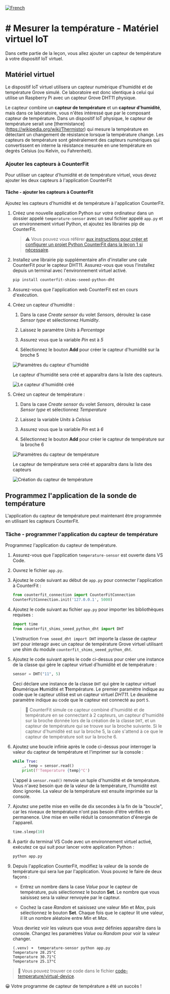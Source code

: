 [![French](https://img.shields.io/badge/-French-purple)](virtual-device-temp.fr.md)
# # Mesurer la température - Matériel virtuel IoT

Dans cette partie de la leçon, vous allez ajouter un capteur de température à votre dispositif IoT virtuel.

## Matériel virtuel

Le dispositif IoT virtuel utilisera un capteur numérique d'humidité et de température Grove simulé. Ce laboratoire est donc identique à celui qui utilise un Raspberry Pi avec un capteur Grove DHT11 physique.

Le capteur combine un **capteur de température** et un **capteur d'humidité**, mais dans ce laboratoire, vous n'êtes intéressé que par le composant capteur de température. Dans un dispositif IoT physique, le capteur de température serait une [thermistance] (https://wikipedia.org/wiki/Thermistor) qui mesure la température en détectant un changement de résistance lorsque la température change. Les capteurs de température sont généralement des capteurs numériques qui convertissent en interne la résistance mesurée en une température en degrés Celsius (ou Kelvin, ou Fahrenheit).

### Ajouter les capteurs à CounterFit

Pour utiliser un capteur d'humidité et de température virtuel, vous devez ajouter les deux capteurs à l'application CounterFit

#### Tâche - ajouter les capteurs à CounterFit

Ajoutez les capteurs d'humidité et de température à l'application CounterFit.

1. Créez une nouvelle application Python sur votre ordinateur dans un dossier appelé `temperature-sensor` avec un seul fichier appelé `app.py` et un environnement virtuel Python, et ajoutez les librairies pip de CounterFit.

    > ⚠️ Vous pouvez vous référer [aux instructions pour créer et configurer un projet Python CounterFit dans la leçon 1 si nécessaire](../../../../1-getting-started/lessons/1-introduction-to-iot/virtual-device.md).

1. Installez une librairie pip supplémentaire afin d'installer une cale CounterFit pour le capteur DHT11. Assurez-vous que vous l'installez depuis un terminal avec l'environnement virtuel activé.

    ```sh
    pip install counterfit-shims-seeed-python-dht
    ```

1. Assurez-vous que l'application web CounterFit est en cours d'exécution.

1. Créez un capteur d'humidité :

    1. Dans la case *Create sensor* du volet *Sensors*, déroulez la case *Sensor type* et sélectionnez *Humidity*.

    1. Laissez le paramètre *Units* à *Percentage*

    1. Assurez vous que la variable *Pin* est à *5*

    1. Sélectionnez le bouton **Add** pour créer le capteur d'humidité sur la broche 5

    ![Paramètres du capteur d'humidité](../../../../images/counterfit-create-humidity-sensor.png)

    Le capteur d'humidité sera créé et apparaîtra dans la liste des capteurs.

    ![Le capteur d'humidité créé](../../../../images/counterfit-humidity-sensor.png)

1. Créez un capteur de température :

    1. Dans la case *Create sensor* du volet *Sensors*, déroulez la case *Sensor type* et sélectionnez *Temperature*

    1. Laissez la variable *Units* à *Celsius*

    1. Assurez vous que la variable *Pin* est à *6*

    1. Sélectionnez le bouton **Add** pour créer le capteur de température sur la broche 6

    ![Paramètres du capteur de température](../../../../images/counterfit-create-temperature-sensor.png)

    Le capteur de température sera créé et apparaîtra dans la liste des capteurs

    ![Création du capteur de température](../../../../images/counterfit-temperature-sensor.png)

## Programmez l'application de la sonde de température

L'application du capteur de température peut maintenant être programmée en utilisant les capteurs CounterFit.

### Tâche - programmer l'application du capteur de température

Programmez l'application du capteur de température.

1. Assurez-vous que l'application `temperature-sensor` est ouverte dans VS Code.

1. Ouvrez le fichier `app.py`.

1. Ajoutez le code suivant au début de `app.py` pour connecter l'application à CounterFit :

    ```python
    from counterfit_connection import CounterFitConnection
    CounterFitConnection.init('127.0.0.1', 5000)
    ```

1. Ajoutez le code suivant au fichier `app.py` pour importer les bibliothèques requises :

    ```python
    import time
    from counterfit_shims_seeed_python_dht import DHT
    ```

    L'instruction `from seeed_dht import DHT` importe la classe de capteur `DHT` pour interagir avec un capteur de température Grove virtuel utilisant une shim du module `counterfit_shims_seeed_python_dht`.

1. Ajoutez le code suivant après le code ci-dessus pour créer une instance de la classe qui gère le capteur virtuel d'humidité et de température :

    ```python
    sensor = DHT("11", 5)
    ```

    Ceci déclare une instance de la classe `DHT` qui gère le capteur virtuel **D**numérique **H**umidité et **T**température. Le premier paramètre indique au code que le capteur utilisé est un capteur virtuel *DHT11*. Le deuxième paramètre indique au code que le capteur est connecté au port `5`.

    > 💁 CounterFit simule ce capteur combiné d'humidité et de température en se connectant à 2 capteurs, un capteur d'humidité sur la broche donnée lors de la création de la classe `DHT`, et un capteur de température qui se trouve sur la broche suivante. Si le capteur d'humidité est sur la broche 5, la cale s'attend à ce que le capteur de température soit sur la broche 6.

1. Ajoutez une boucle infinie après le code ci-dessus pour interroger la valeur du capteur de température et l'imprimer sur la console :

    ```python
    while True:
        _, temp = sensor.read()
        print(f'Temperature {temp}°C')
    ```

    L'appel à `sensor.read()` renvoie un tuple d'humidité et de température. Vous n'avez besoin que de la valeur de la température, l'humidité est donc ignorée. La valeur de la température est ensuite imprimée sur la console.

1. Ajoutez une petite mise en veille de dix secondes à la fin de la "boucle", car les niveaux de température n'ont pas besoin d'être vérifiés en permanence. Une mise en veille réduit la consommation d'énergie de l'appareil.

    ```python
    time.sleep(10)
    ```

1. À partir du terminal VS Code avec un environnement virtuel activé, exécutez ce qui suit pour lancer votre application Python :

    ```sh
    python app.py
    ```

1. Depuis l'application CounterFit, modifiez la valeur de la sonde de température qui sera lue par l'application. Vous pouvez le faire de deux façons :

    * Entrez un nombre dans la case *Value* pour le capteur de température, puis sélectionnez le bouton **Set**. Le nombre que vous saisissez sera la valeur renvoyée par le capteur.

    * Cochez la case *Random* et saisissez une valeur *Min* et *Max*, puis sélectionnez le bouton **Set**. Chaque fois que le capteur lit une valeur, il lit un nombre aléatoire entre *Min* et *Max*.

    Vous devriez voir les valeurs que vous avez définies apparaître dans la console. Changez les paramètres *Value* ou *Random* pour voir la valeur changer.

    ```output
    (.venv) ➜  temperature-sensor python app.py
    Temperature 28.25°C
    Temperature 30.71°C
    Temperature 25.17°C
    ```

> 💁 Vous pouvez trouver ce code dans le fichier [code-temperature/virtual-device](../code-temperature/virtual-device).

😀 Votre programme de capteur de température a été un succès !
